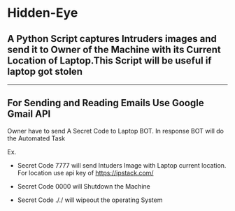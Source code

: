 # Hidden-Eye
A Python Script captures Intruders images and send it to Owner of the Machine with its Current Location of Laptop.This Script will be useful if laptop got stolen
---
---
For Sending and Reading Emails Use Google Gmail API
---

Owner have to send A Secret Code to Laptop BOT. In response BOT will do the Automated Task


Ex.
* Secret Code 7777 will send Intuders Image with Laptop current location.
  For location use api key of https://ipstack.com/ 

* Secret Code 0000 will Shutdown the Machine
* Secret Code ././ will wipeout the operating System 

